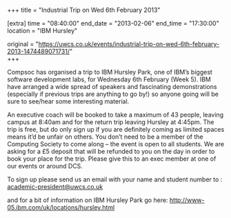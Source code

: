 +++
title = "Industrial Trip on Wed 6th February 2013"

[extra]
time = "08:40:00"
end_date = "2013-02-06"
end_time = "17:30:00"
location = "IBM Hursley"

original = "https://uwcs.co.uk/events/industrial-trip-on-wed-6th-february-2013-1474489071731/"    
+++

Compsoc has organised a trip to IBM Hursley Park, one of IBM’s biggest software development labs, for Wednesday 6th February (Week 5). IBM have arranged a wide spread of speakers and fascinating demonstrations (especially if previous trips are anything to go by\!) so anyone going will be sure to see/hear some interesting material.

An executive coach will be booked to take a maximum of 43 people, leaving campus at 8:40am and for the return trip leaving Hursley at 4:45pm. The trip is free, but do only sign up if you are definitely coming as limited spaces means it’d be unfair on others. You don’t need to be a member of the Computing Society to come along – the event is open to all students. We are asking for a £5 deposit that will be refunded to you on the day in order to book your place for the trip. Please give this to an exec member at one of our events or around DCS.

To sign up please send us an email with your name and student number to : academic-president@uwcs.co.uk

and for a bit of information on IBM Hursley Park go here: http://www-05.ibm.com/uk/locations/hursley.html

